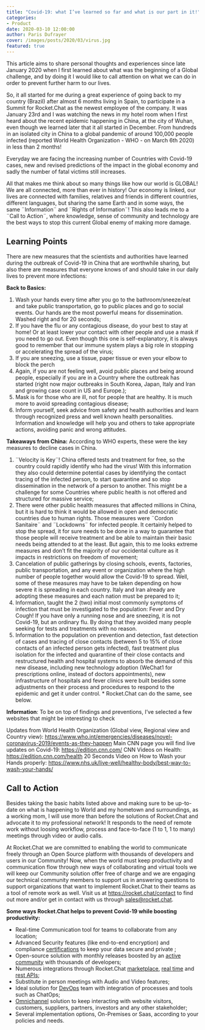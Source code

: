 ```yaml
---
title: "Covid-19: what I’ve learned so far and what is our part in it!"
categories:
- Product
date: 2020-03-10 12:00:00
author: Paris Dufrayer
cover: /images/posts/2020/03/virus.jpg
featured: true
---
```


This article aims to share personal thoughts and experiences since late January 2020 when I first learned about what was the beginning of a Global challenge, and by doing it I would like to call attention on what we can do in
order to prevent further harm to our lives.

So, it all started for me during a great experience of going back to my country (Brazil) after almost 6 months living in Spain, to participate in a Summit for Rocket.Chat as the newest employee of the company. It was January 23rd and I was watching the news in my hotel room when I first heard about the recent epidemic happening in China, at the city of Wuhan, even though we learned later that it all started in December. From hundreds in an isolated city in China to a global pandemic of around 100,000 people infected (reported World Health Organization - WHO - on March 6th 2020) in less than 2 months!

Everyday we are facing the increasing number of Countries with Covid-19 cases, new and revised predictions of the impact in the global economy and sadly the number of fatal victims still increases.

All that makes me think about so many things like how our world is GLOBAL! We are all connected, more than ever in history! Our economy is linked, our lives are connected with families, relatives and friends in different countries, different languages, but sharing the same Earth and in some ways, the same ¨Information¨ and ¨Rights of Information¨! This also leads me to a ¨Call to Action¨, where knowledge, sense of community and technology are the best ways to stop this current Global enemy of making more damage.

## Learning Points

There are new measures that the scientists and authorities have learned during the outbreak of Covid-19 in China that are worthwhile sharing, but also there are measures that everyone knows of and should take in our daily lives to prevent more infections:

**Back to Basics:**

1. Wash your hands every time after you go to the bathroom/sneeze/eat and take public transportation, go to public places and go to social events. Our hands are the most powerful means for dissemination. Washed right and for 20 seconds;
2. If you have the flu or any contagious disease, do your best to stay at home! Or at least lower your contact with other people and use a mask if you need to go out. Even though this one is self-explanatory, it is always good to remember that our immune system plays a big role in stopping or accelerating the spread of the virus;
3. If you are sneezing, use a tissue, paper tissue or even your elbow to block the perch
4. Again, if you are not feeling well, avoid public places and being around people, especially if you are in a Country where the outbreak has started (right now major outbreaks in South Korea, Japan, Italy and Iran and growing case count in US and Europe.);
5. Mask is for those who are ill, not for people that are healthy. It is much more to avoid spreading contagious disease;
6. Inform yourself, seek advice from safety and health authorities and learn through recognized press and well known health personalities. Information and knowledge will help you and others to take appropriate actions, avoiding panic and wrong attitudes.

**Takeaways from China:** According to WHO experts, these were the key measures to decline cases in China.

1. ¨Velocity is Key¨! China offered tests and treatment for free, so the country could rapidly identify who had the virus! With this information they also could determine potential cases by identifying the contact tracing of the infected person, to start quarantine and so stop dissemination in the network of a person to another. This might be a challenge for some Countries where public health is not offered and structured for massive service;
2. There were other public health measures that affected millions in China, but it is hard to think it would be allowed in open and democratic countries due to human rights. Those measures were ¨Cordon Sanitaire¨ and ¨Lockdowns¨ for infected people. It certainly helped to stop the spread, it for sure needs to be done in a way to guarantee that those people will receive treatment and be able to maintain their basic needs being attended to at the least. But again, this to me looks extreme measures and don’t fit the majority of our occidental culture as it impacts in restrictions on freedom of movement;
3. Cancelation of public gatherings by closing schools, events, factories, public transportation, and any event or organization where the high number of people together would allow the Covid-19 to spread. Well, some of these measures may have to be taken depending on how severe it is spreading in each country. Italy and Iran already are adopting these measures and each nation must be prepared to it;
4. Information, taught the 2 (two) initial most commonly symptoms of infection that must be investigated to the population: Fever and Dry Cough! If you have only a running nose and are sneezing, it is not Covid-19, but an ordinary flu. By doing that they avoided many people seeking for tests and treatments with no reason.
5. Information to the population on prevention and detection, fast detection of cases and tracing of close contacts (between 5 to 15% of close contacts of an infected person gets infected), fast treatment plus isolation for the infected and quarantine of their close contacts and restructured health and hospital systems to absorb the demand of this new disease, including new technology adoption (WeChat1 for prescriptions online, instead of doctors appointments), new infrastructure of hospitals and fever clinics were built besides some adjustments on their process and procedures to respond to the epidemic and get it under control. * Rocket.Chat can do the same, see below.

**Information**: To be on top of findings and preventions, I’ve selected a few websites that might be interesting to check

Updates from World Health Organization (Global view, Regional view and Country view): <https://www.who.int/emergencies/diseases/novel-coronavirus-2019/events-as-they-happen>
Main CNN page you will find live updates on Covid-19: <https://edition.cnn.com/>
CNN Videos on Health: <https://edition.cnn.com/health>
20 Seconds Video on How to Wash your Hands properly: <https://www.nhs.uk/live-well/healthy-body/best-way-to-wash-your-hands/>

## Call to Action

Besides taking the basic habits listed above and making sure to be up-to-date on what is happening to World and my hometown and surroundings, as a working mom, I will use more than before the solutions of Rocket.Chat and advocate it to my professional network! It responds to the need of remote work without loosing workflow, process and face-to-face (1 to 1, 1 to many) meetings through video or audio calls.

At Rocket.Chat we are committed to enabling the world to communicate freely through an Open Source platform with thousands of developers and users in our Community! Now, when the world must keep productivity and communication flow through new ways of collaborating and virtual tools we will keep our Community solution offer free of charge and we are engaging our technical community members to support us in answering questions to support organizations that want to implement Rocket.Chat to their teams as a tool of remote work as well. Visit us at <https://rocket.chat/contact> to find out more and/or get in contact with us through [sales@rocket.chat](mailto:sales@rocket.chat).

**Some ways Rocket.Chat helps to prevent Covid-19 while boosting productivity:**

- Real-time Communication tool for teams to collaborate from any location;
- Advanced Security features (like end-to-end encryption) and compliance [certifications](https://rocket.chat/2019/11/20/rocketchat-goes-privacy-tech/) to keep your data secure and private ;
- Open-source solution with monthly releases boosted by an [active community](https://github.com/RocketChat/Rocket.Chat) with thousands of developers;
- Numerous integrations through Rocket.Chat [marketplace](https://rocket.chat/marketplace), [real time](https://rocket.chat/docs/developer-guides/realtime-api/) and [rest APIs](https://rocket.chat/docs/developer-guides/rest-api/);
- Substitute in person meetings with Audio and Video features;
- Ideal solution for [DevOps](https://rocket.chat/devops) team with integration of processes and tools such as ChatOps;
- [Omnichannel](https://rocket.chat/customer-solutions) solution to keep interacting with website visitors, customers, suppliers, partners, investors and any other stakeholder;
- Several implementation options, On-Premises or Saas, according to your policies and needs.
